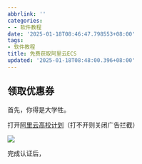 ```yaml
---
abbrlink: ''
categories:
- - 软件教程
date: '2025-01-18T08:46:47.798553+08:00'
tags:
- 软件教程
title: 免费获取阿里云ECS
updated: '2025-01-18T08:48:00.396+08:00'
---
```

## 领取优惠券

首先，你得是大学牲。

打开[阿里云高校计划](https://university.aliyun.com/)（打不开则关闭广告拦截）

![](https://lin8177.oss-cn-shenzhen.aliyuncs.com/20250118085343.png)

完成认证后，
